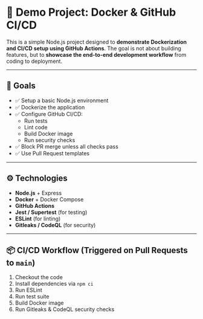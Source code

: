 # 🚀 Demo Project: Docker & GitHub CI/CD

This is a simple Node.js project designed to **demonstrate Dockerization and CI/CD setup using GitHub Actions**. The goal is not about building features, but to **showcase the end-to-end development workflow** from coding to deployment.

---

## 🎯 Goals

- ✅ Setup a basic Node.js environment
- ✅ Dockerize the application
- ✅ Configure GitHub CI/CD:
  - Run tests
  - Lint code
  - Build Docker image
  - Run security checks
- ✅ Block PR merge unless all checks pass
- ✅ Use Pull Request templates

---

## ⚙️ Technologies

- **Node.js** + Express
- **Docker** + Docker Compose
- **GitHub Actions**
- **Jest / Supertest** (for testing)
- **ESLint** (for linting)
- **Gitleaks / CodeQL** (for security)

---

## 📦 CI/CD Workflow (Triggered on Pull Requests to `main`)

1. Checkout the code
2. Install dependencies via `npm ci`
3. Run ESLint
4. Run test suite
5. Build Docker image
6. Run Gitleaks & CodeQL security checks

